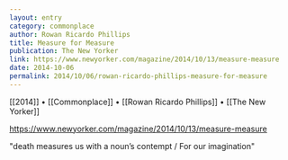 ```yaml
---
layout: entry
category: commonplace
author: Rowan Ricardo Phillips
title: Measure for Measure
publication: The New Yorker
link: https://www.newyorker.com/magazine/2014/10/13/measure-measure
date: 2014-10-06
permalink: 2014/10/06/rowan-ricardo-phillips-measure-for-measure
---
```


[[2014]] • [[Commonplace]] • [[Rowan Ricardo Phillips]] • [[The New Yorker]]

https://www.newyorker.com/magazine/2014/10/13/measure-measure

"death measures us with a noun’s contempt / For our imagination" 
